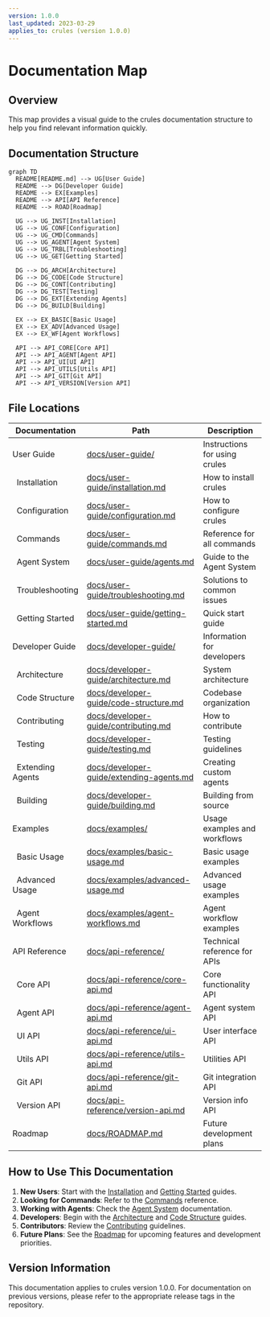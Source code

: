 ```yaml
---
version: 1.0.0
last_updated: 2023-03-29
applies_to: crules (version 1.0.0)
---
```


# Documentation Map

## Overview
This map provides a visual guide to the crules documentation structure to help you find relevant information quickly.

## Documentation Structure
```mermaid
graph TD
  README[README.md] --> UG[User Guide]
  README --> DG[Developer Guide]
  README --> EX[Examples]
  README --> API[API Reference]
  README --> ROAD[Roadmap]
  
  UG --> UG_INST[Installation]
  UG --> UG_CONF[Configuration]
  UG --> UG_CMD[Commands]
  UG --> UG_AGENT[Agent System]
  UG --> UG_TRBL[Troubleshooting]
  UG --> UG_GET[Getting Started]
  
  DG --> DG_ARCH[Architecture]
  DG --> DG_CODE[Code Structure]
  DG --> DG_CONT[Contributing]
  DG --> DG_TEST[Testing]
  DG --> DG_EXT[Extending Agents]
  DG --> DG_BUILD[Building]
  
  EX --> EX_BASIC[Basic Usage]
  EX --> EX_ADV[Advanced Usage]
  EX --> EX_WF[Agent Workflows]
  
  API --> API_CORE[Core API]
  API --> API_AGENT[Agent API]
  API --> API_UI[UI API]
  API --> API_UTILS[Utils API]
  API --> API_GIT[Git API]
  API --> API_VERSION[Version API]
```

## File Locations

| Documentation | Path | Description |
|---------------|------|-------------|
| User Guide | [docs/user-guide/](./user-guide/) | Instructions for using crules |
| &nbsp;&nbsp;Installation | [docs/user-guide/installation.md](./user-guide/installation.md) | How to install crules |
| &nbsp;&nbsp;Configuration | [docs/user-guide/configuration.md](./user-guide/configuration.md) | How to configure crules |
| &nbsp;&nbsp;Commands | [docs/user-guide/commands.md](./user-guide/commands.md) | Reference for all commands |
| &nbsp;&nbsp;Agent System | [docs/user-guide/agents.md](./user-guide/agents.md) | Guide to the Agent System |
| &nbsp;&nbsp;Troubleshooting | [docs/user-guide/troubleshooting.md](./user-guide/troubleshooting.md) | Solutions to common issues |
| &nbsp;&nbsp;Getting Started | [docs/user-guide/getting-started.md](./user-guide/getting-started.md) | Quick start guide |
| Developer Guide | [docs/developer-guide/](./developer-guide/) | Information for developers |
| &nbsp;&nbsp;Architecture | [docs/developer-guide/architecture.md](./developer-guide/architecture.md) | System architecture |
| &nbsp;&nbsp;Code Structure | [docs/developer-guide/code-structure.md](./developer-guide/code-structure.md) | Codebase organization |
| &nbsp;&nbsp;Contributing | [docs/developer-guide/contributing.md](./developer-guide/contributing.md) | How to contribute |
| &nbsp;&nbsp;Testing | [docs/developer-guide/testing.md](./developer-guide/testing.md) | Testing guidelines |
| &nbsp;&nbsp;Extending Agents | [docs/developer-guide/extending-agents.md](./developer-guide/extending-agents.md) | Creating custom agents |
| &nbsp;&nbsp;Building | [docs/developer-guide/building.md](./developer-guide/building.md) | Building from source |
| Examples | [docs/examples/](./examples/) | Usage examples and workflows |
| &nbsp;&nbsp;Basic Usage | [docs/examples/basic-usage.md](./examples/basic-usage.md) | Basic usage examples |
| &nbsp;&nbsp;Advanced Usage | [docs/examples/advanced-usage.md](./examples/advanced-usage.md) | Advanced usage examples |
| &nbsp;&nbsp;Agent Workflows | [docs/examples/agent-workflows.md](./examples/agent-workflows.md) | Agent workflow examples |
| API Reference | [docs/api-reference/](./api-reference/) | Technical reference for APIs |
| &nbsp;&nbsp;Core API | [docs/api-reference/core-api.md](./api-reference/core-api.md) | Core functionality API |
| &nbsp;&nbsp;Agent API | [docs/api-reference/agent-api.md](./api-reference/agent-api.md) | Agent system API |
| &nbsp;&nbsp;UI API | [docs/api-reference/ui-api.md](./api-reference/ui-api.md) | User interface API |
| &nbsp;&nbsp;Utils API | [docs/api-reference/utils-api.md](./api-reference/utils-api.md) | Utilities API |
| &nbsp;&nbsp;Git API | [docs/api-reference/git-api.md](./api-reference/git-api.md) | Git integration API |
| &nbsp;&nbsp;Version API | [docs/api-reference/version-api.md](./api-reference/version-api.md) | Version info API |
| Roadmap | [docs/ROADMAP.md](./ROADMAP.md) | Future development plans |

## How to Use This Documentation

1. **New Users**: Start with the [Installation](./user-guide/installation.md) and [Getting Started](./user-guide/getting-started.md) guides.
2. **Looking for Commands**: Refer to the [Commands](./user-guide/commands.md) reference.
3. **Working with Agents**: Check the [Agent System](./user-guide/agents.md) documentation.
4. **Developers**: Begin with the [Architecture](./developer-guide/architecture.md) and [Code Structure](./developer-guide/code-structure.md) guides.
5. **Contributors**: Review the [Contributing](./developer-guide/contributing.md) guidelines.
6. **Future Plans**: See the [Roadmap](./ROADMAP.md) for upcoming features and development priorities.

## Version Information

This documentation applies to crules version 1.0.0. For documentation on previous versions, please refer to the appropriate release tags in the repository. 